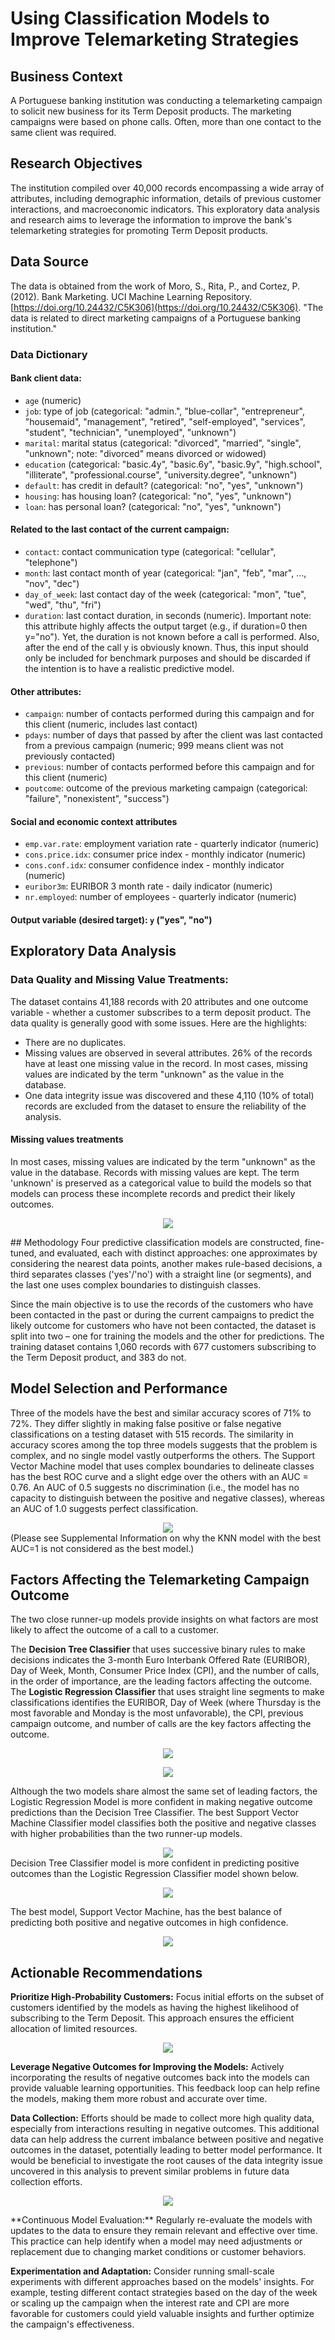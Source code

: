 # Using Classification Models to Improve Telemarketing Strategies

## Business Context
A Portuguese banking institution was conducting a telemarketing campaign to solicit new business for its Term Deposit products. The marketing campaigns were based on phone calls. Often, more than one contact to the same client was required.  

## Research Objectives
The institution compiled over 40,000 records encompassing a wide array of attributes, including demographic information, details of previous customer interactions, and macroeconomic indicators. This exploratory data analysis and research aims to leverage the information to improve the bank's telemarketing strategies for promoting Term Deposit products.

## Data Source
The data is obtained from the work of Moro, S., Rita, P., and Cortez, P. (2012). Bank Marketing. UCI Machine Learning Repository. [https://doi.org/10.24432/C5K306](https://doi.org/10.24432/C5K306). "The data is related to direct marketing campaigns of a Portuguese banking institution." 

### Data Dictionary
#### Bank client data:
- `age` (numeric)
- `job`: type of job (categorical: "admin.", "blue-collar", "entrepreneur", "housemaid", "management", "retired", "self-employed", "services", "student", "technician", "unemployed", "unknown")
- `marital`: marital status (categorical: "divorced", "married", "single", "unknown"; note: "divorced" means divorced or widowed)
- `education` (categorical: "basic.4y", "basic.6y", "basic.9y", "high.school", "illiterate", "professional.course", "university.degree", "unknown")
- `default`: has credit in default? (categorical: "no", "yes", "unknown")
- `housing`: has housing loan? (categorical: "no", "yes", "unknown")
- `loan`: has personal loan? (categorical: "no", "yes", "unknown")

#### Related to the last contact of the current campaign:
- `contact`: contact communication type (categorical: "cellular", "telephone")
- `month`: last contact month of year (categorical: "jan", "feb", "mar", ..., "nov", "dec")
- `day_of_week`: last contact day of the week (categorical: "mon", "tue", "wed", "thu", "fri")
- `duration`: last contact duration, in seconds (numeric). Important note: this attribute highly affects the output target (e.g., if duration=0 then y="no"). Yet, the duration is not known before a call is performed. Also, after the end of the call y is obviously known. Thus, this input should only be included for benchmark purposes and should be discarded if the intention is to have a realistic predictive model.

#### Other attributes:
- `campaign`: number of contacts performed during this campaign and for this client (numeric, includes last contact)
- `pdays`: number of days that passed by after the client was last contacted from a previous campaign (numeric; 999 means client was not previously contacted)
- `previous`: number of contacts performed before this campaign and for this client (numeric)
- `poutcome`: outcome of the previous marketing campaign (categorical: "failure", "nonexistent", "success")

#### Social and economic context attributes
- `emp.var.rate`: employment variation rate - quarterly indicator (numeric)
- `cons.price.idx`: consumer price index - monthly indicator (numeric)
- `cons.conf.idx`: consumer confidence index - monthly indicator (numeric)
- `euribor3m`: EURIBOR 3 month rate - daily indicator (numeric)
- `nr.employed`: number of employees - quarterly indicator (numeric)

#### Output variable (desired target): `y` ("yes", "no")

## Exploratory Data Analysis
### Data Quality and Missing Value Treatments:
The dataset contains 41,188 records with 20 attributes and one outcome variable - whether a customer subscribes to a term deposit product. The data quality is generally good with some issues. Here are the highlights:
- There are no duplicates.
- Missing values are observed in several attributes. 26% of the records have at least one missing value in the record. In most cases, missing values are indicated by the term "unknown" as the value in the database.
- One data integrity issue was discovered and these 4,110 (10% of total) records are excluded from the dataset to ensure the reliability of the analysis.

#### Missing values treatments
In most cases, missing values are indicated by the term "unknown" as the value in the database. Records with missing values are kept. The term 'unknown' is preserved as a categorical value to build the models so that models can process these incomplete records and predict their likely outcomes.
<p align='center'>
<img src="https://github.com/chihming-chen/using-classification-models-to-improve-telemarketing-strategies/blob/main/images/row_missing_val_density.png">
</p>
## Methodology
Four predictive classification models are constructed, fine-tuned, and evaluated, each with distinct approaches: one approximates by considering the nearest data points, another makes rule-based decisions, a third separates classes ('yes'/'no') with a straight line (or segments), and the last one uses complex boundaries to distinguish classes.

Since the main objective is to use the records of the customers who have been contacted in the past or during the current campaigns to predict the likely outcome for customers who have not been contacted, the dataset is split into two – one for training the models and the other for predictions. The training dataset contains 1,060 records with 677 customers subscribing to the Term Deposit product, and 383 do not.

## Model Selection and Performance
Three of the models have the best and similar accuracy scores of 71% to 72%. They differ slightly in making false positive or false negative classifications on a testing dataset with 515 records. The similarity in accuracy scores among the top three models suggests that the problem is complex, and no single model vastly outperforms the others. The Support Vector Machine model that uses complex boundaries to delineate classes has the best ROC curve and a slight edge over the others with an AUC = 0.76. An AUC of 0.5 suggests no discrimination (i.e., the model has no capacity to distinguish between the positive and negative classes), whereas an AUC of 1.0 suggests perfect classification.
<div align="center">
<img src="https://github.com/chihming-chen/using-classification-models-to-improve-telemarketing-strategies/blob/main/images/roc_auc.png">
</div>
(Please see Supplemental Information on why the KNN model with the best AUC=1 is not considered as the best model.)

## Factors Affecting the Telemarketing Campaign Outcome
The two close runner-up models provide insights on what factors are most likely to affect the outcome of a call to a customer.

The **Decision Tree Classifier** that uses successive binary rules to make decisions indicates the 3-month Euro Interbank Offered Rate (EURIBOR), Day of Week, Month, Consumer Price Index (CPI), and the number of calls, in the order of importance, are the leading factors affecting the outcome. The **Logistic Regression Classifier** that uses straight line segments to make classifications identifies the EURIBOR, Day of Week (where Thursday is the most favorable and Monday is the most unfavorable), the CPI, previous campaign outcome, and number of calls are the key factors affecting the outcome.
<div align="center">
<img src="https://github.com/chihming-chen/using-classification-models-to-improve-telemarketing-strategies/blob/main/images/decision_tree_cum_importance.png">
</div>
<p></p>
<div align="center">
<img src="https://github.com/chihming-chen/using-classification-models-to-improve-telemarketing-strategies/blob/main/images/feat_importance_logistic_reg.png">
</div>

Although the two models share almost the same set of leading factors, the Logistic Regression Model is more confident in making negative outcome predictions than the Decision Tree Classifier. The best Support Vector Machine Classifier model classifies both the positive and negative classes with higher probabilities than the two runner-up models.
<div align="center">
<img src="https://github.com/chihming-chen/using-classification-models-to-improve-telemarketing-strategies/blob/main/images/tree_pred_proba.png">
</div>
Decision Tree Classifier model is more confident in predicting positive outcomes than the Logistic Regression Classifier model shown below.
<p></p>
<div align="center">
<img src="https://github.com/chihming-chen/using-classification-models-to-improve-telemarketing-strategies/blob/main/images/logreg_pred_proba.png">
</div>
<p></p>
The best model, Support Vector Machine, has the best balance of predicting both positive and negative outcomes in high confidence.
<p align="center">
<img src="https://github.com/chihming-chen/using-classification-models-to-improve-telemarketing-strategies/blob/main/images/svc_pred_proba.png">
</p>

## Actionable Recommendations
**Prioritize High-Probability Customers:** Focus initial efforts on the subset of customers identified by the models as having the highest likelihood of subscribing to the Term Deposit. This approach ensures the efficient allocation of limited resources.
<p align="center">
<img src="https://github.com/chihming-chen/using-classification-models-to-improve-telemarketing-strategies/blob/main/images/svc_predictions.png">
</p>

**Leverage Negative Outcomes for Improving the Models:** Actively incorporating the results of negative outcomes back into the models can provide valuable learning opportunities. This feedback loop can help refine the models, making them more robust and accurate over time.

**Data Collection:** Efforts should be made to collect more high quality data, especially from interactions resulting in negative outcomes. This additional data can help address the current imbalance between positive and negative outcomes in the dataset, potentially leading to better model performance. It would be beneficial to investigate the root causes of the data integrity issue uncovered in this analysis to prevent similar problems in future data collection efforts. 
<p align='center'>
<img src="https://github.com/chihming-chen/using-classification-models-to-improve-telemarketing-strategies/blob/main/images/missing_value_pct_col.png">
</p>
**Continuous Model Evaluation:** Regularly re-evaluate the models with updates to the data to ensure they remain relevant and effective over time. This practice can help identify when a model may need adjustments or replacement due to changing market conditions or customer behaviors.

**Experimentation and Adaptation:** Consider running small-scale experiments with different approaches based on the models' insights. For example, testing different contact strategies based on the day of the week or scaling up the campaign when the interest rate and CPI are more favorable for customers could yield valuable insights and further optimize the campaign's effectiveness.

